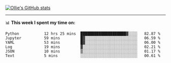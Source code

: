 <!--
**icedpanda/icedpanda** is a ✨ _special_ ✨ repository because its `README.md` (this file) appears on your GitHub profile.

Here are some ideas to get you started:

- 🔭 I’m currently working on ...
- 🌱 I’m currently learning ...
- 👯 I’m looking to collaborate on ...
- 🤔 I’m looking for help with ...
- 💬 Ask me about ...
- 📫 How to reach me: ...
- 😄 Pronouns: ...
- ⚡ Fun fact: ...
-->
[![Ollie's GitHub stats](https://github-readme-stats-icedpanda.vercel.app/api?username=icedpanda&count_private=true&show_icons=true)](https://github.com/icedpanda)

---
📊 **This week I spent my time on:**
<!--START_SECTION:waka-->

```text
Python           12 hrs 25 mins  ████████████████████▓░░░░   82.87 %
Jupyter          59 mins         █▓░░░░░░░░░░░░░░░░░░░░░░░   06.59 %
YAML             53 mins         █▓░░░░░░░░░░░░░░░░░░░░░░░   06.00 %
Log              19 mins         ▓░░░░░░░░░░░░░░░░░░░░░░░░   02.21 %
JSON             10 mins         ▒░░░░░░░░░░░░░░░░░░░░░░░░   01.17 %
Text             5 mins          ░░░░░░░░░░░░░░░░░░░░░░░░░   00.61 %
```

<!--END_SECTION:waka-->
